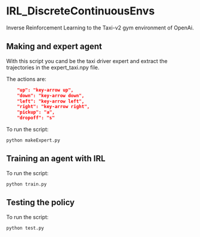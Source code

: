 # IRL_DiscreteContinuousEnvs

Inverse Reinforcement Learning to the Taxi-v2 gym environment of OpenAi.


## Making and expert agent

With this script you cand be the taxi driver expert and extract the trajectories in the expert_taxi.npy file.

The actions are:

```json
	"up": "key-arrow up",
	"down": "key-arrow down",
	"left": "key-arrow left",
	"right": "key-arrow right",
	"pickup": "a",
	"dropoff": "s"

```
To run the script:
```
python makeExpert.py
```

## Training an agent with IRL
To run the script:
```
python train.py
```

## Testing the policy
To run the script:
```
python test.py
```

